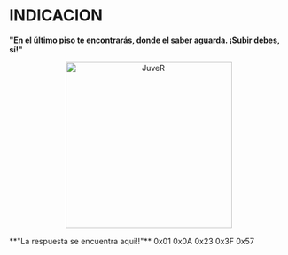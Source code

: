 ﻿
# INDICACION

**"En el último piso te encontrarás, donde el saber aguarda. ¡Subir debes, sí!"**
<p align="center">
  <img src="https://cdn0.frasess.net/es/posts/1/6/5/frases_de_yoda_561_600.webp" alt="JuveR" width="300px">
</p>
**"La respuesta se encuentra aqui!!"**
0x01
0x0A
0x23
0x3F
0x57








